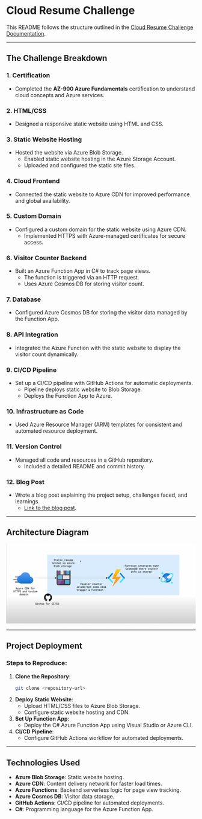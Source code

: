# Cloud Resume Challenge

This README follows the structure outlined in the [Cloud Resume Challenge Documentation](https://cloudresumechallenge.dev/docs/the-challenge/azure/).

---

## The Challenge Breakdown

### 1. **Certification**

- Completed the **AZ-900 Azure Fundamentals** certification to understand cloud concepts and Azure services.

### 2. **HTML/CSS**

- Designed a responsive static website using HTML and CSS.

### 3. **Static Website Hosting**

- Hosted the website via Azure Blob Storage.
  - Enabled static website hosting in the Azure Storage Account.
  - Uploaded and configured the static site files.

### 4. **Cloud Frontend**

- Connected the static website to Azure CDN for improved performance and global availability.

### 5. **Custom Domain**

- Configured a custom domain for the static website using Azure CDN.
  - Implemented HTTPS with Azure-managed certificates for secure access.

### 6. **Visitor Counter Backend**

- Built an Azure Function App in C# to track page views.
  - The function is triggered via an HTTP request.
  - Uses Azure Cosmos DB for storing visitor count.

### 7. **Database**

- Configured Azure Cosmos DB for storing the visitor data managed by the Function App.

### 8. **API Integration**

- Integrated the Azure Function with the static website to display the visitor count dynamically.

### 9. **CI/CD Pipeline**

- Set up a CI/CD pipeline with GitHub Actions for automatic deployments.
  - Pipeline deploys static website to Blob Storage.
  - Deploys the Function App to Azure.

### 10. **Infrastructure as Code**

- Used Azure Resource Manager (ARM) templates for consistent and automated resource deployment.

### 11. **Version Control**

- Managed all code and resources in a GitHub repository.
  - Included a detailed README and commit history.

### 12. **Blog Post**

- Wrote a blog post explaining the project setup, challenges faced, and learnings.
  - [Link to the blog post](#add-your-blog-link-here).

---

## Architecture Diagram

![Architecture Diagram](frontend/img/readmeimg/archi-diag.png)

---

## Project Deployment

### Steps to Reproduce:

1. **Clone the Repository**:
   ```bash
   git clone <repository-url>
   ```
2. **Deploy Static Website**:
   - Upload HTML/CSS files to Azure Blob Storage.
   - Configure static website hosting and CDN.
3. **Set Up Function App**:
   - Deploy the C# Azure Function App using Visual Studio or Azure CLI.
4. **CI/CD Pipeline**:
   - Configure GitHub Actions workflow for automated deployments.

---

## Technologies Used

- **Azure Blob Storage**: Static website hosting.
- **Azure CDN**: Content delivery network for faster load times.
- **Azure Functions**: Backend serverless logic for page view tracking.
- **Azure Cosmos DB**: Visitor data storage.
- **GitHub Actions**: CI/CD pipeline for automated deployments.
- **C#**: Programming language for the Azure Function App.



